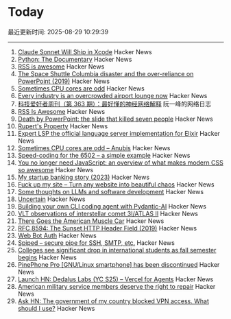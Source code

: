 # Today

最近更新时间: 2025-08-29 10:29:39

--- 
1. [Claude Sonnet Will Ship in Xcode](https://developer.apple.com/documentation/xcode-release-notes/xcode-26-release-notes) Hacker News
2. [Python: The Documentary](https://lwn.net/Articles/1035537/) Hacker News
3. [RSS is awesome](https://evanverma.com/rss-is-awesome) Hacker News
4. [The Space Shuttle Columbia disaster and the over-reliance on PowerPoint (2019)](https://mcdreeamiemusings.com/blog/2019/4/13/gsux1h6bnt8lqjd7w2t2mtvfg81uhx) Hacker News
5. [Sometimes CPU cores are odd](https://anubis.techaro.lol/blog/2025/cpu-core-odd/) Hacker News
6. [Every industry is an overcrowded airport lounge now](https://quoththeraven.substack.com/p/every-industry-is-an-overcrowded) Hacker News
7. [科技爱好者周刊（第 363 期）：最好懂的神经网络解释](http://www.ruanyifeng.com/blog/2025/08/weekly-issue-363.html) 阮一峰的网络日志
8. [RSS Is Awesome](https://evanverma.com/rss-is-awesome) Hacker News
9. [Death by PowerPoint: the slide that killed seven people](https://mcdreeamiemusings.com/blog/2019/4/13/gsux1h6bnt8lqjd7w2t2mtvfg81uhx) Hacker News
10. [Rupert's Property](https://johncarlosbaez.wordpress.com/2025/08/28/a-polyhedron-without-ruperts-property/) Hacker News
11. [Expert LSP the official language server implementation for Elixir](https://github.com/elixir-lang/expert) Hacker News
12. [Sometimes CPU cores are odd – Anubis](https://anubis.techaro.lol/blog/2025/cpu-core-odd/) Hacker News
13. [Speed-coding for the 6502 – a simple example](https://www.colino.net/wordpress/en/archives/2025/08/28/speed-coding-for-the-6502-a-simple-example/) Hacker News
14. [You no longer need JavaScript: an overview of what makes modern CSS so awesome](https://lyra.horse/blog/2025/08/you-dont-need-js/) Hacker News
15. [My startup banking story (2023)](https://mitchellh.com/writing/my-startup-banking-story) Hacker News
16. [Fuck up my site – Turn any website into beautiful chaos](https://www.fuckupmysite.com/?url=https%3A%2F%2Fnews.ycombinator.com&torchCursor=true&comicSans=true&fakeCursors=true&peskyFly=true) Hacker News
17. [Some thoughts on LLMs and software development](https://martinfowler.com/articles/202508-ai-thoughts.html) Hacker News
18. [Uncertain<T>](https://nshipster.com/uncertainty/) Hacker News
19. [Building your own CLI coding agent with Pydantic-AI](https://martinfowler.com/articles/build-own-coding-agent.html) Hacker News
20. [VLT observations of interstellar comet 3I/ATLAS II](https://arxiv.org/abs/2508.18382) Hacker News
21. [There Goes the American Muscle Car](https://thedispatch.com/article/dodge-challenger-muscle-cars/) Hacker News
22. [RFC 8594: The Sunset HTTP Header Field (2019)](https://datatracker.ietf.org/doc/html/rfc8594) Hacker News
23. [Web Bot Auth](https://developers.cloudflare.com/bots/reference/bot-verification/web-bot-auth/) Hacker News
24. [Spiped – secure pipe for SSH, SMTP, etc.](https://www.tarsnap.com/spiped.html) Hacker News
25. [Colleges see significant drop in international students as fall semester begins](https://text.npr.org/nx-s1-5498669) Hacker News
26. [PinePhone Pro [GNU/Linux smartphone] has been discontinued](https://social.treehouse.systems/@pine64/115027515081143369) Hacker News
27. [Launch HN: Dedalus Labs (YC S25) – Vercel for Agents](https://news.ycombinator.com/item?id=45054040) Hacker News
28. [American military service members deserve the right to repair](https://www.militarytimes.com/opinion/2025/07/11/why-service-members-deserve-the-right-to-repair/) Hacker News
29. [Ask HN: The government of my country blocked VPN access. What should I use?](https://news.ycombinator.com/item?id=45054260) Hacker News
